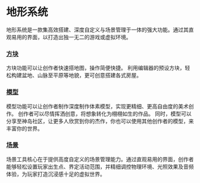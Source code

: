 # 地形系统

地形系统是一款集高效搭建、深度自定义与场景管理于一体的强大功能。通过其直观易用的界面，以打造出独一无二的游戏或虚拟环境。


### [方块](/features/terrain/box)
   方块功能可以让创作者快速搭地图，操作简便快捷。
   利用编辑器的预设方块，轻松构建盆地、山脉至平原等地貌，更可创意搭建各式房屋。

### [模型](/features/terrain/model/index)
   模型功能可以让创作者制作深度制作体素模型，实现更精细、更高自由度的美术创作。
   创作者可以尽情挥洒创意，将想象转化为栩栩如生的作品。
   同时，模型可以分享至神岛社区，让更多人欣赏到你的杰作，你也可以使用其他创作者的模型，来丰富你的世界。

### [场景](/features/terrain/scene)
   场景工具核心在于提供高度自定义的场景管理能力。通过直观易用的界面，创作者能够轻松设置玩家出生点、界定活动范围，并精细调控物理环境、光照效果及音频体验，为玩家打造沉浸感十足的虚拟世界。